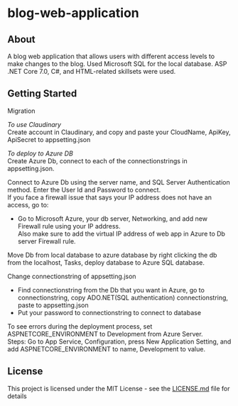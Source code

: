 # blog-web-application

## About  

A blog web application that allows users with different access levels to make changes to the blog. Used Microsoft SQL for the local database. ASP .NET Core 7.0, C#, and HTML-related skillsets were used.  

## Getting Started

Migration


*To use Claudinary*  
Create account in Claudinary, and copy and paste your CloudName, ApiKey, ApiSecret to appsetting.json  

*To deploy to Azure DB*  
Create Azure Db, connect to each of the connectionstrings in appsetting.json.  

Connect to Azure Db using the server name, and SQL Server Authentication method. Enter the User Id and Password to connect.  
If you face a firewall issue that says your IP address does not have an access, go to:  
- Go to Microsoft Azure, your db server, Networking, and add new Firewall rule using your IP address.  
Also make sure to add the virtual IP address of web app in Azure to Db server Firewall rule.  

Move Db from local database to azure database by right clicking the db from the localhost, Tasks, deploy database to Azure SQL database.  

Change connectionstring of appsetting.json  
- Find connectionstring from the Db that you want in Azure, go to connectionstring, copy ADO.NET(SQL authentication) connectionstring, paste to appsetting.json  
- Put your password to connectionstring to connect to database  

To see errors during the deployment process, set ASPNETCORE_ENVIRONMENT to Development from Azure Server.   
Steps: Go to App Service, Configuration, press New Application Setting, and add ASPNETCORE_ENVIRONMENT to name, Development to value.  

## License

This project is licensed under the MIT License - see the [LICENSE.md](LICENSE.md) file for details
